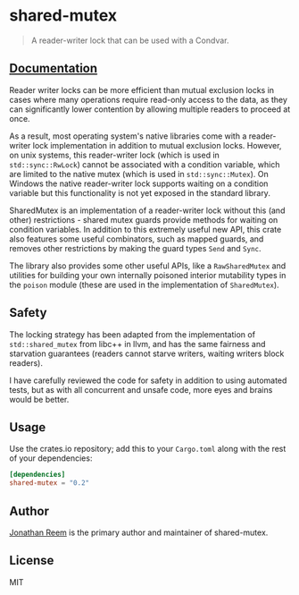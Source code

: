 # shared-mutex

> A reader-writer lock that can be used with a Condvar.

## [Documentation](https://crates.fyi/crates/shared-mutex/0.2.0)

Reader writer locks can be more efficient than mutual exclusion locks in cases
where many operations require read-only access to the data, as they can
significantly lower contention by allowing multiple readers to proceed at once.

As a result, most operating system's native libraries come with a reader-writer
lock implementation in addition to mutual exclusion locks. However, on unix
systems, this reader-writer lock (which is used in `std::sync::RwLock`) cannot
be associated with a condition variable, which are limited to the native mutex
(which is used in `std::sync::Mutex`). On Windows the native reader-writer lock
supports waiting on a condition variable but this functionality is not yet
exposed in the standard library.

SharedMutex is an implementation of a reader-writer lock without this (and
other) restrictions - shared mutex guards provide methods for waiting on
condition variables. In addition to this extremely useful new API, this crate
also features some useful combinators, such as mapped guards, and removes other
restrictions by making the guard types `Send` and `Sync`.

The library also provides some other useful APIs, like a `RawSharedMutex` and
utilities for building your own internally poisoned interior mutability types
in the `poison` module (these are used in the implementation of `SharedMutex`).

## Safety

The locking strategy has been adapted from the implementation of
`std::shared_mutex` from libc++ in llvm, and has the same fairness and
starvation guarantees (readers cannot starve writers, waiting writers block
readers).

I have carefully reviewed the code for safety in addition to using automated
tests, but as with all concurrent and unsafe code, more eyes and brains
would be better.

## Usage

Use the crates.io repository; add this to your `Cargo.toml` along
with the rest of your dependencies:

```toml
[dependencies]
shared-mutex = "0.2"
```

## Author

[Jonathan Reem](https://medium.com/@jreem) is the primary author and maintainer of shared-mutex.

## License

MIT

